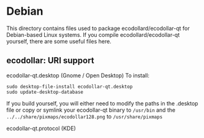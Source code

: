 
Debian
====================
This directory contains files used to package ecodollard/ecodollar-qt
for Debian-based Linux systems. If you compile ecodollard/ecodollar-qt yourself, there are some useful files here.

## ecodollar: URI support ##


ecodollar-qt.desktop  (Gnome / Open Desktop)
To install:

	sudo desktop-file-install ecodollar-qt.desktop
	sudo update-desktop-database

If you build yourself, you will either need to modify the paths in
the .desktop file or copy or symlink your ecodollar-qt binary to `/usr/bin`
and the `../../share/pixmaps/ecodollar128.png` to `/usr/share/pixmaps`

ecodollar-qt.protocol (KDE)

